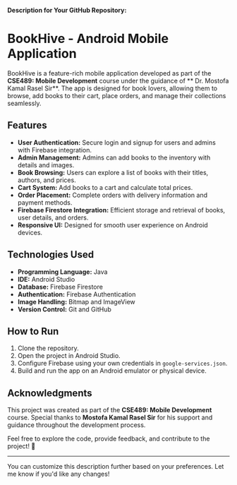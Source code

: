 **Description for Your GitHub Repository:**

# BookHive - Android Mobile Application  
BookHive is a feature-rich mobile application developed as part of the **CSE489: Mobile Development** course under the guidance of ** Dr. Mostofa Kamal Rasel Sir**. The app is designed for book lovers, allowing them to browse, add books to their cart, place orders, and manage their collections seamlessly.  

## Features  
- **User Authentication:** Secure login and signup for users and admins with Firebase integration.  
- **Admin Management:** Admins can add books to the inventory with details and images.  
- **Book Browsing:** Users can explore a list of books with their titles, authors, and prices.  
- **Cart System:** Add books to a cart and calculate total prices.  
- **Order Placement:** Complete orders with delivery information and payment methods.  
- **Firebase Firestore Integration:** Efficient storage and retrieval of books, user details, and orders.  
- **Responsive UI:** Designed for smooth user experience on Android devices.  

## Technologies Used  
- **Programming Language:** Java  
- **IDE:** Android Studio  
- **Database:** Firebase Firestore  
- **Authentication:** Firebase Authentication  
- **Image Handling:** Bitmap and ImageView  
- **Version Control:** Git and GitHub  

## How to Run  
1. Clone the repository.  
2. Open the project in Android Studio.  
3. Configure Firebase using your own credentials in `google-services.json`.  
4. Build and run the app on an Android emulator or physical device.  

## Acknowledgments  
This project was created as part of the **CSE489: Mobile Development** course. Special thanks to **Mostofa Kamal Rasel Sir** for his support and guidance throughout the development process.  

Feel free to explore the code, provide feedback, and contribute to the project! 🎉  

---

You can customize this description further based on your preferences. Let me know if you'd like any changes!
